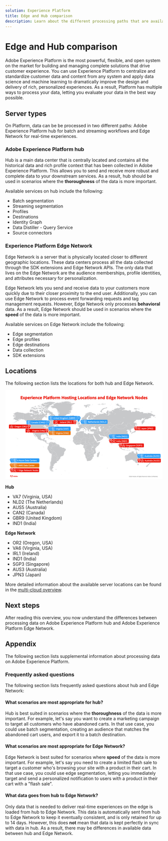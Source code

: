 ```yaml
---
solution: Experience Platform
title: Edge and Hub comparison
description: Learn about the different processing paths that are available to use on Adobe Experience Platform.
---
```


# Edge and Hub comparison

Adobe Experience Platform is the most powerful, flexible, and open system on the market for building and managing complete solutions that drive customer experience. You can use Experience Platform to centralize and standardize customer data and content from any system and apply data science and machine learning to dramatically improve the design and delivery of rich, personalized experiences. As a result, Platform has multiple ways to process your data, letting you evaluate your data in the best way possible.

## Server types

On Platform, data can be be processed in two different paths: Adobe Experience Platform hub for batch and streaming workflows and Edge Network for real-time experiences.

### Adobe Experience Platform hub

Hub is a main data center that is centrally located and contains all the historical data and rich profile context that has been collected in Adobe Experience Platform. This allows you to send and receive more robust and complete data to your downstream services. As a result, hub should be used in scenarios where the **thoroughness** of the data is more important.

Available services on hub include the following:

- Batch segmentation
- Streaming segmentation
- Profiles
- Destinations
- Identity Graph
- Data Distiller - Query Service
- Source connectors

### Experience Platform Edge Network

Edge Network is a server that is physically located closer to different geographic locations. These data centers process all the data collected through the SDK extensions and Edge Network APIs. The only data that lives on the Edge Network are the audience memberships, profile identities, and attributes necessary for personalization.

Edge Network lets you send and receive data to your customers more quickly due to their closer proximity to the end user. Additionally, you can use Edge Network to process event forwarding requests and tag management requests. However, Edge Network only processes **behavioral** data. As a result, Edge Network should be used in scenarios where the **speed** of the data is more important. 

Available services on Edge Network include the following:

- Edge segmentation
- Edge profiles
- Edge destinations
- Data collection
- SDK extensions

## Locations

The following section lists the locations for both hub and Edge Network.

![A diagram that lists the different locations for both hub and Edge Network servers.](./images/servers/platform-server-locations.png)

**Hub**

- VA7 (Virginia, USA)
- NLD2 (The Netherlands)
- AUS5 (Australia)
- CAN2 (Canada)
- GBR9 (United Kingdom)
- IND1 (India)

**Edge Network**

- OR2 (Oregon, USA)
- VA6 (Virginia, USA)
- IRL1 (Ireland)
- IND1 (India)
- SGP3 (Singapore)
- AUS3 (Australia)
- JPN3 (Japan)

More detailed information about the available server locations can be found in the [multi-cloud overview](./multi-cloud.md#available-cloud-regions).

## Next steps

After reading this overview, you now understand the differences between processing data on Adobe Experience Platform hub and Adobe Experience Platform Edge Network.

## Appendix

The following section lists supplemental information about processing data on Adobe Experience Platform.

### Frequently asked questions

The following section lists frequently asked questions about hub and Edge Network:

#### What scenarios are most appropriate for hub?

Hub is best suited in scenarios where the **thoroughness** of the data is more important. For example, let's say you want to create a marketing campaign to target all customers who have abandoned carts. In that use case, you could use batch segmentation, creating an audience that matches the abandoned cart users, and export it to a batch destination.

#### What scenarios are most appropriate for Edge Network?

Edge Network is best suited for scenarios where **speed** of the data is more important. For example, let's say you need to create a limited flash sale to target a customer who's browsing your site with a product in their cart. In that use case, you could use edge segmentation, letting you immediately target and send a personalized notification to users with a product in their cart with a "flash sale".

#### What data goes from hub to Edge Network?

Only data that is needed to deliver real-time experiences on the edge is loaded from hub to Edge Network. This data is automatically sent from hub to Edge Network to keep it eventually consistent, and is only retained for up to 14 days. However, this does **not** mean that data is kept perfectly in sync with data in hub. As a result, there may be differences in available data between hub and Edge Network.
